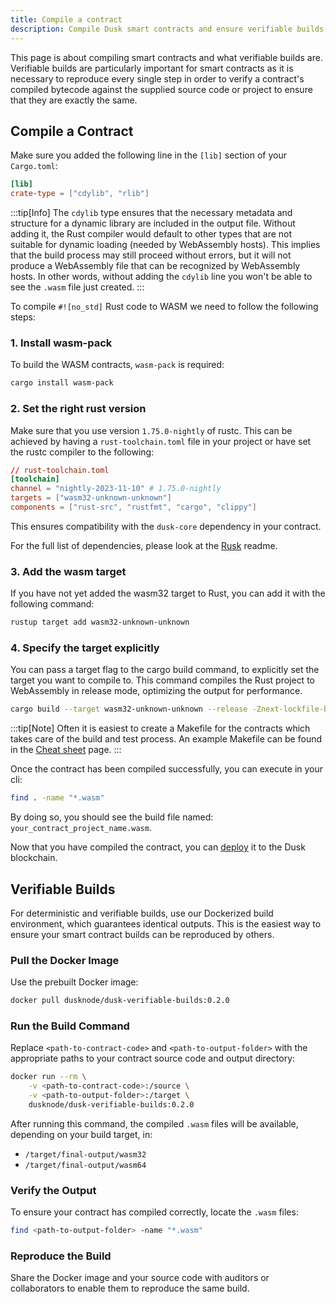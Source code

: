 ```yaml
---
title: Compile a contract
description: Compile Dusk smart contracts and ensure verifiable builds for secure and transparent deployments
---
```


This page is about compiling smart contracts and what verifiable builds are. Verifiable builds are particularly important for smart contracts as it is necessary to reproduce every single step in order to verify a contract's compiled bytecode against the supplied source code or project to ensure that they are exactly the same.

## Compile a Contract

Make sure you added the following line in the `[lib]` section of your `Cargo.toml`:

```toml
[lib]
crate-type = ["cdylib", "rlib"]
```
:::tip[Info]
The `cdylib` type ensures that the necessary metadata and structure for a dynamic library are included in the output file. Without adding it, the Rust compiler would default to other types that are not suitable for dynamic loading (needed by WebAssembly hosts). This implies that the build process may still proceed without errors, but it will not produce a WebAssembly file that can be recognized by WebAssembly hosts. In other words, without adding the `cdylib` line you won't be able to see the `.wasm` file just created.
:::

To compile `#![no_std]` Rust code to WASM we need to follow the following steps:

### 1. Install wasm-pack

To build the WASM contracts, `wasm-pack` is required:

```bash title="Terminal"
cargo install wasm-pack
```

### 2. Set the right rust version

Make sure that you use version ``1.75.0-nightly`` of rustc. This can be achieved by having a ``rust-toolchain.toml`` file in your project or have set the rustc compiler to the following:

```toml
// rust-toolchain.toml
[toolchain]
channel = "nightly-2023-11-10" # 1.75.0-nightly
targets = ["wasm32-unknown-unknown"]
components = ["rust-src", "rustfmt", "cargo", "clippy"]
```

This ensures compatibility with the `dusk-core` dependency in your contract.

For the full list of dependencies, please look at the <a href="https://github.com/dusk-network/rusk" target="_blank">Rusk</a> readme.

### 3. Add the wasm target

If you have not yet added the wasm32 target to Rust, you can add it with the following command:

```bash title="Terminal"
rustup target add wasm32-unknown-unknown
```

### 4. Specify the target explicitly

You can pass a target flag to the cargo build command, to explicitly set the target you want to compile to. This command compiles the Rust project to WebAssembly in release mode, optimizing the output for performance.

```bash title="Terminal"
cargo build --target wasm32-unknown-unknown --release -Znext-lockfile-bump
```

:::tip[Note]
Often it is easiest to create a Makefile for the contracts which takes care of the build and test process. An example Makefile can be found in the [Cheat sheet](/developer/smart-contract/cheat-sheet#example-makefile-to-compile-to-wasm) page.
:::

<!-- Another way of compiling is also possible with wasm-pack by using
```bash
wasm-pack build
```
For this you need to specify an additional dependency in your projects ``Cargo.toml`` file called [wasm-bindgen](https://crates.io/crates/wasm-bindgen).
-->

Once the contract has been compiled successfully, you can execute in your cli:

```bash title="Terminal"
find . -name "*.wasm"
```

By doing so, you should see the build file named: `your_contract_project_name.wasm`.

Now that you have compiled the contract, you can [deploy](/developer/smart-contract/guides/deploying) it to the Dusk blockchain.

## Verifiable Builds

For deterministic and verifiable builds, use our Dockerized build environment, which guarantees identical outputs. This is the easiest way to ensure your smart contract builds can be reproduced by others.

### Pull the Docker Image

Use the prebuilt Docker image:

```bash
docker pull dusknode/dusk-verifiable-builds:0.2.0
```

### Run the Build Command

Replace `<path-to-contract-code>` and `<path-to-output-folder>` with the appropriate paths to your contract source code and output directory:

```bash
docker run --rm \
    -v <path-to-contract-code>:/source \
    -v <path-to-output-folder>:/target \
    dusknode/dusk-verifiable-builds:0.2.0
```

After running this command, the compiled `.wasm` files will be available, depending on your build target, in:
- `/target/final-output/wasm32`
- `/target/final-output/wasm64`

### Verify the Output

To ensure your contract has compiled correctly, locate the `.wasm` files:
```bash
find <path-to-output-folder> -name "*.wasm"
```

### Reproduce the Build

Share the Docker image and your source code with auditors or collaborators to enable them to reproduce the same build.
